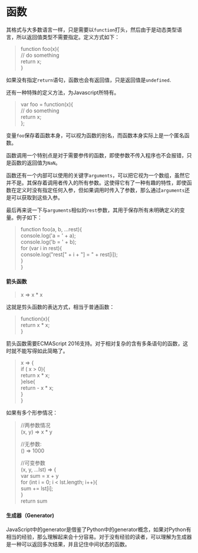 # 函数

其格式与大多数语言一样，只是需要以`function`打头，然后由于是动态类型语言，所以返回值类型不需要指定。定义方式如下：

> function foo\(x\){  
>     // do something  
>     return x;  
> }

如果没有指定`return`语句，函数也会有返回值，只是返回值是`undefined`.

还有一种特殊的定义方法，为Javascript所特有。

> var foo = function\(x\){  
>     // do something  
>     return x;  
> };

变量`foo`保存着函数本身，可以视为函数的别名，而函数本身实际上是一个匿名函数。

函数调用一个特别点是对于需要参传的函数，即使参数不传入程序也不会报错，只是函数的返回值为`NaN`。

函数还有一个内部可以使用的关键字`arguments`，可以把它视为一个数组，虽然它并不是。其保存着调用者传入的所有参数。这使得它有了一种有趣的特性，即使函数在定义时没有指定任何入参，但如果调用时传入了参数，那么通过`arguments`还是可以获取到这些入参。

最后再来说一下与`arguments`相似的`rest`参数，其用于保存所有未明确定义的变量。例子如下：

> function foo\(a, b, ...rest\){  
>     console.log\('a = ' + a\);  
>     console.log\('b = ' + b\);  
>     for \(var i in rest\){  
>         console.log\("rest\[" + i + "\] = " + rest\[i\]\);  
>     }  
> }

#### 箭头函数

> x =&gt; x \* x

这就是剪头函数的表达方式，相当于普通函数：

> function\(x\){  
>     return x \* x;  
> }

箭头函数需要ECMAScript 2016支持。对于相对复杂的含有多条语句的函数，这时就不能写得如此简略了。

> x =&gt; {  
>     if \( x &gt; 0\){  
>         return x \* x;  
>     }else{  
>         return - x \* x;  
>     }  
> }

如果有多个形参情况：

> //两参数情况  
> \(x, y\) =&gt; x \* y
>
> //无参数:  
> \(\) =&gt; 1000
>
> //可变参数  
> \(x, y, ...lst\) =&gt; {  
>     var sum = x + y  
>     for \(int i = 0; i &lt; lst.length; i++\){  
>         sum += lst\[i\];  
>     }  
>     return sum

#### 生成器（Generator\)

JavaScript中的generator是借鉴了Python中的generator概念，如果对Python有相当的经验，那么理解起来会十分容易。对于没有经验的读者，可以理解为生成器是一种可以返回多次结果，并且记住中间状态的函数。



